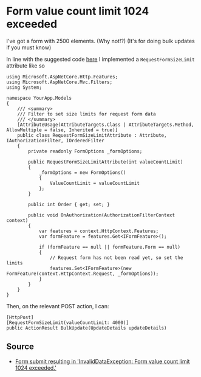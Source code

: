 ﻿# Form value count limit 1024 exceeded

I've got a form with 2500 elements. (Why not!?) (It's for doing bulk updates if you must know)

In line with the suggested code [here](http://stackoverflow.com/questions/38357108/form-submit-resulting-in-invaliddataexception-form-value-count-limit-1024-exce) I implemented a `RequestFormSizeLimit` attribute like so


    using Microsoft.AspNetCore.Http.Features;
    using Microsoft.AspNetCore.Mvc.Filters;
    using System;

    namespace YourApp.Models
    {
        /// <summary>
        /// Filter to set size limits for request form data
        /// </summary>
        [AttributeUsage(AttributeTargets.Class | AttributeTargets.Method, AllowMultiple = false, Inherited = true)]
        public class RequestFormSizeLimitAttribute : Attribute, IAuthorizationFilter, IOrderedFilter
        {
            private readonly FormOptions _formOptions;

            public RequestFormSizeLimitAttribute(int valueCountLimit)
            {
                _formOptions = new FormOptions()
                {
                    ValueCountLimit = valueCountLimit
                };
            }

            public int Order { get; set; }

            public void OnAuthorization(AuthorizationFilterContext context)
            {
                var features = context.HttpContext.Features;
                var formFeature = features.Get<IFormFeature>();

                if (formFeature == null || formFeature.Form == null)
                {
                    // Request form has not been read yet, so set the limits
                    features.Set<IFormFeature>(new FormFeature(context.HttpContext.Request, _formOptions));
                }
            }
        }
    }


Then, on the relevant POST action, I can:

    [HttpPost]
    [RequestFormSizeLimit(valueCountLimit: 4000)]
    public ActionResult BulkUpdate(UpdateDetails updateDetails)


## Source

 * [Form submit resulting in 'InvalidDataException: Form value count limit 1024 exceeded.'](http://stackoverflow.com/questions/38357108/form-submit-resulting-in-invaliddataexception-form-value-count-limit-1024-exce)